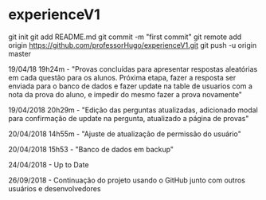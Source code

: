 # experienceV1

git init
git add README.md
git commit -m "first commit"
git remote add origin https://github.com/professorHugo/experienceV1.git
git push -u origin master

19/04/18 19h24m - "Provas concluídas para apresentar respostas aleatórias em cada questão para os alunos. Próxima etapa, fazer a resposta ser enviada para o banco de dados e fazer update na table de usuarios com a nota da prova do aluno, e impedir do mesmo fazer a prova novamente"

19/04/2018 20h29m - "Edição das perguntas atualizadas, adicionado modal para confirmação de update na pergunta, atualizado a página de provas"

20/04/2018 14h55m - "Ajuste de atualização de permissão do usuário"

20/04/2018 15h53 - "Banco de dados em backup"

24/04/2018 - Up to Date

26/09/2018 - Continuação do projeto usando o GitHub junto com outros usuários e desenvolvedores
